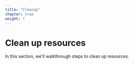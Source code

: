 ```yaml
---
title: "Cleanup"
chapter: true
weight: 7
---
```


# Clean up resources
In this section, we'll walkthrough steps to clean up resources.
